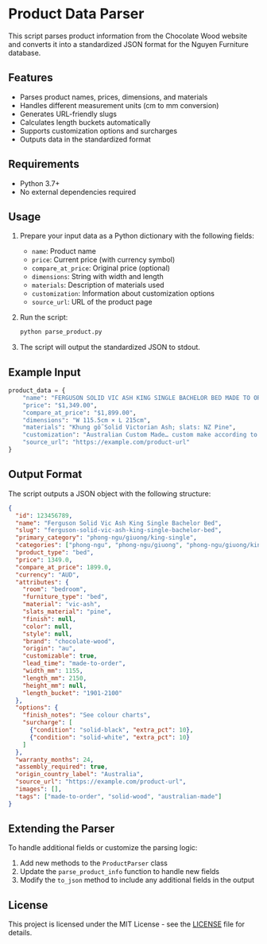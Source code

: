 # Product Data Parser

This script parses product information from the Chocolate Wood website and converts it into a standardized JSON format for the Nguyen Furniture database.

## Features

- Parses product names, prices, dimensions, and materials
- Handles different measurement units (cm to mm conversion)
- Generates URL-friendly slugs
- Calculates length buckets automatically
- Supports customization options and surcharges
- Outputs data in the standardized format

## Requirements

- Python 3.7+
- No external dependencies required

## Usage

1. Prepare your input data as a Python dictionary with the following fields:
   - `name`: Product name
   - `price`: Current price (with currency symbol)
   - `compare_at_price`: Original price (optional)
   - `dimensions`: String with width and length
   - `materials`: Description of materials used
   - `customization`: Information about customization options
   - `source_url`: URL of the product page

2. Run the script:
   ```bash
   python parse_product.py
   ```

3. The script will output the standardized JSON to stdout.

## Example Input

```python
product_data = {
    "name": "FERGUSON SOLID VIC ASH KING SINGLE BACHELOR BED MADE TO ORDER",
    "price": "$1,349.00",
    "compare_at_price": "$1,899.00",
    "dimensions": "W 115.5cm × L 215cm",
    "materials": "Khung gỗ Solid Victorian Ash; slats: NZ Pine",
    "customization": "Australian Custom Made… custom make according to customer requirements",
    "source_url": "https://example.com/product-url"
}
```

## Output Format

The script outputs a JSON object with the following structure:

```json
{
  "id": 123456789,
  "name": "Ferguson Solid Vic Ash King Single Bachelor Bed",
  "slug": "ferguson-solid-vic-ash-king-single-bachelor-bed",
  "primary_category": "phong-ngu/giuong/king-single",
  "categories": ["phong-ngu", "phong-ngu/giuong", "phong-ngu/giuong/king-single"],
  "product_type": "bed",
  "price": 1349.0,
  "compare_at_price": 1899.0,
  "currency": "AUD",
  "attributes": {
    "room": "bedroom",
    "furniture_type": "bed",
    "material": "vic-ash",
    "slats_material": "pine",
    "finish": null,
    "color": null,
    "style": null,
    "brand": "chocolate-wood",
    "origin": "au",
    "customizable": true,
    "lead_time": "made-to-order",
    "width_mm": 1155,
    "length_mm": 2150,
    "height_mm": null,
    "length_bucket": "1901-2100"
  },
  "options": {
    "finish_notes": "See colour charts",
    "surcharge": [
      {"condition": "solid-black", "extra_pct": 10},
      {"condition": "solid-white", "extra_pct": 10}
    ]
  },
  "warranty_months": 24,
  "assembly_required": true,
  "origin_country_label": "Australia",
  "source_url": "https://example.com/product-url",
  "images": [],
  "tags": ["made-to-order", "solid-wood", "australian-made"]
}
```

## Extending the Parser

To handle additional fields or customize the parsing logic:

1. Add new methods to the `ProductParser` class
2. Update the `parse_product_info` function to handle new fields
3. Modify the `to_json` method to include any additional fields in the output

## License

This project is licensed under the MIT License - see the [LICENSE](LICENSE) file for details.
